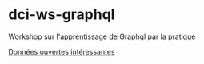 # dci-ws-graphql
Workshop sur l'apprentissage de Graphql par la pratique

[Données ouvertes intéressantes](https://www.kaggle.com/new-york-city/nyc-parking-tickets)

